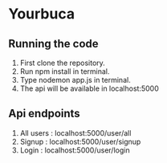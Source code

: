 # Yourbuca

## Running the code 
1. First clone the repository.
2. Run npm install in terminal.
3. Type nodemon app.js in terminal.
4. The api will be available in localhost:5000
  
## Api endpoints
1. All users : localhost:5000/user/all
2. Signup    : localhost:5000/user/signup
3. Login     : localhost:5000/user/login

